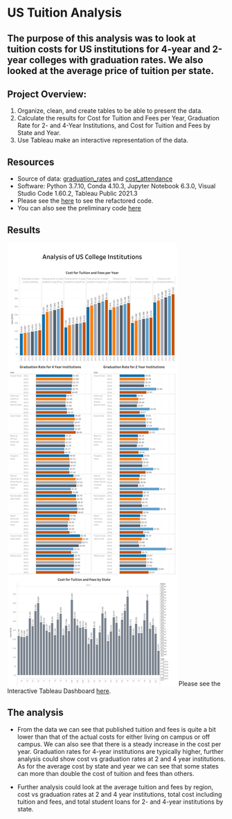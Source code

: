 # US Tuition Analysis

## The purpose of this analysis was to look at tuition costs for US institutions for 4-year and 2-year colleges with graduation rates. We also looked at the average price of tuition per state. 

## Project Overview:
1. Organize, clean, and create tables to be able to present the data. 
2. Calculate the results for Cost for Tuition and Fees per Year, Graduation Rate for 2- and 4-Year Institutions, and Cost for Tuition and Fees by State and Year.  
3. Use Tableau make an interactive representation of the data.

## Resources
- Source of data: [graduation_rates](https://github.com/mthalken/Tuition_Analysis/blob/main/Resources/grad-rates.csv) and [cost_attendance](https://github.com/mthalken/Tuition_Analysis/blob/main/Resources/cost-attendance.csv)
- Software: Python 3.7.10, Conda 4.10.3, Jupyter Notebook 6.3.0, Visual Studio Code 1.60.2, Tableau Public 2021.3
- Please see the [here](https://github.com/mthalken/Tuition_Analysis/blob/main/Refactored_Cleaning_Code.ipynb) to see the refactored code.
- You can also see the preliminary code [here](https://github.com/mthalken/Tuition_Analysis/blob/main/cleaning_csv's.ipynb)

## Results 

![png](https://github.com/mthalken/Tuition_Analysis/blob/main/Resources/Images/Dashboard%201.png)
Please see the Interactive Tableau Dashboard [here](https://public.tableau.com/views/TuitionAnalysis_16382348800880/Dashboard1?:language=en-US&publish=yes&:display_count=n&:origin=viz_share_link).


## The analysis
- From the data we can see that published tuition and fees is quite a bit lower than that of the actual costs for either living on campus or off campus. We can also see that there is a steady increase in the cost per year. Graduation rates for 4-year institutions are typically higher, further analysis could show cost vs graduation rates at 2 and 4 year institutions. As for the average cost by state and year we can see that some states can more than double the cost of tuition and fees than others. 

- Further analysis could look at the average tuition and fees by region, cost vs graduation rates at 2 and 4 year institutions, total cost including tuition and fees, and total student loans for 2- and 4-year institutions by state. 



